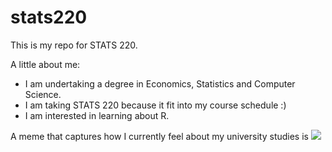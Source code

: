 # stats220

This is my repo for STATS 220. 

A little about me:

- I am undertaking a degree in Economics, Statistics and Computer Science. 
- I am taking STATS 220 because it fit into my course schedule :)
- I am interested in learning about R.

A meme that captures how I currently feel about my university studies is ![](https://preview.redd.it/m5damrj79cx71.jpg?auto=webp&s=c48399ee24bad9f1e5ff0f0ce8938740b89f6308)
